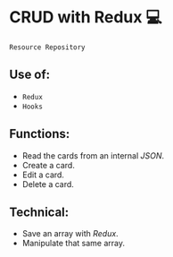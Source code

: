 # CRUD with Redux 💻

`Resource Repository`


## Use of:
- `Redux`
- `Hooks`


## Functions:
- Read the cards from an internal *JSON*.
- Create a card.
- Edit a card.
- Delete a card.

## Technical:
- Save an array with *Redux*.
- Manipulate that same array.
